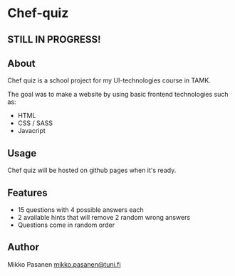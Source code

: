 # Chef-quiz
## STILL IN PROGRESS!

## About
Chef quiz is a school project for my UI-technologies course in TAMK.

The goal was to make a website by using basic frontend technologies such as:
- HTML
- CSS / SASS
- Javacript

## Usage

Chef quiz will be hosted on github pages when it's ready.

## Features
- 15 questions with 4 possible answers each
- 2 available hints that will remove 2 random wrong answers
- Questions come in random order


## Author

Mikko Pasanen <mikko.pasanen@tuni.fi>
